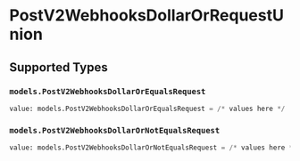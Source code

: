 # PostV2WebhooksDollarOrRequestUnion


## Supported Types

### `models.PostV2WebhooksDollarOrEqualsRequest`

```python
value: models.PostV2WebhooksDollarOrEqualsRequest = /* values here */
```

### `models.PostV2WebhooksDollarOrNotEqualsRequest`

```python
value: models.PostV2WebhooksDollarOrNotEqualsRequest = /* values here */
```

